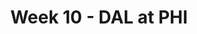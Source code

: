 ---
layout: game
title: Week 10 - DAL at PHI
season: 2018
game_id: 2018_10_DAL_PHI
away_team: DAL
home_team: PHI
---